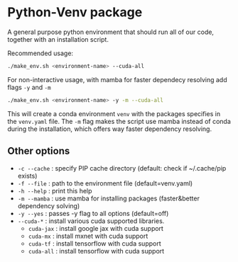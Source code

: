 # Python-Venv package

A general purpose python environment that should run all of our code, together with an installation script.

Recommended usage:

```bash
./make_env.sh <environment-name> --cuda-all
```

For non-interactive usage, with mamba for faster dependecy resolving add flags `-y` and `-m`

```bash
./make_env.sh <environment-name> -y -m --cuda-all
```

This will create a conda environment `venv` with the packages specifies in the `venv.yaml` file.
The `-m` flag makes the script use mamba instead of conda during the installation, which offers
way faster dependency resolving.

## Other options

- `-c --cache` : specify PIP cache directory (default: check if ~/.cache/pip exists)
- `-f --file` : path to the environment file (default=venv.yaml)
- `-h --help` : print this help
- `-m --mamba` : use mamba for installing packages (faster&better dependency solving)
- `-y --yes` : passes -y flag to all options (default=off)
- `--cuda-*` : install various cuda supported libraries.
  - `cuda-jax` : install google jax with cuda support
  - `cuda-mx` : install mxnet with cuda support
  - `cuda-tf` : install tensorflow with cuda support
  - `cuda-all` : install tensorflow with cuda support
